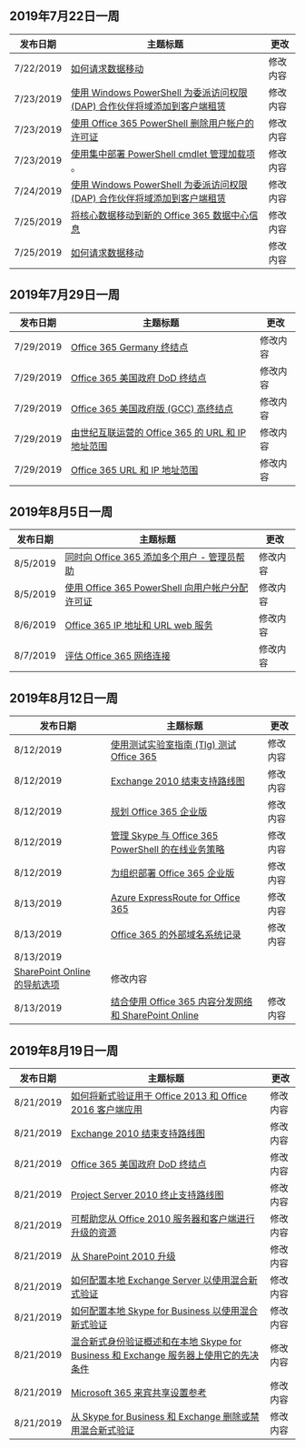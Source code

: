 <!-- This file is generated automatically each week. Changes made to this file will be overwritten.-->




## <a name="week-of-july-22-2019"></a>2019年7月22日一周


| 发布日期 |主题标题 | 更改 |
|------|------------|--------|
| 7/22/2019 | [如何请求数据移动](/Office365/Enterprise/request-your-data-move) | 修改内容 |
| 7/23/2019 | [使用 Windows PowerShell 为委派访问权限 (DAP) 合作伙伴将域添加到客户端租赁](/Office365/Enterprise/powershell/add-a-domain-to-a-client-tenancy-with-windows-powershell-for-delegated-access-pe) | 修改内容 |
| 7/23/2019 | [使用 Office 365 PowerShell 删除用户帐户的许可证](/Office365/Enterprise/powershell/remove-licenses-from-user-accounts-with-office-365-powershell) | 修改内容 |
| 7/23/2019 | [使用集中部署 PowerShell cmdlet 管理加载项](/Office365/Enterprise/use-the-centralized-deployment-powershell-cmdlets-to-manage-add-ins) 。 | 修改内容 |
| 7/24/2019 | [使用 Windows PowerShell 为委派访问权限 (DAP) 合作伙伴将域添加到客户端租赁](/Office365/Enterprise/powershell/add-a-domain-to-a-client-tenancy-with-windows-powershell-for-delegated-access-pe) | 修改内容 |
| 7/25/2019 | [将核心数据移动到新的 Office 365 数据中心信息](/Office365/Enterprise/moving-data-to-new-datacenter-geos) | 修改内容 |
| 7/25/2019 | [如何请求数据移动](/Office365/Enterprise/request-your-data-move) | 修改内容 |


## <a name="week-of-july-29-2019"></a>2019年7月29日一周


| 发布日期 |主题标题 | 更改 |
|------|------------|--------|
| 7/29/2019 | [Office 365 Germany 终结点](/Office365/Enterprise/office-365-germany-endpoints) | 修改内容 |
| 7/29/2019 | [Office 365 美国政府 DoD 终结点](/Office365/Enterprise/office-365-u-s-government-dod-endpoints) | 修改内容 |
| 7/29/2019 | [Office 365 美国政府版 (GCC) 高终结点](/Office365/Enterprise/office-365-u-s-government-gcc-high-endpoints) | 修改内容 |
| 7/29/2019 | [由世纪互联运营的 Office 365 的 URL 和 IP 地址范围](/Office365/Enterprise/urls-and-ip-address-ranges-21vianet) | 修改内容 |
| 7/29/2019 | [Office 365 URL 和 IP 地址范围](/Office365/Enterprise/urls-and-ip-address-ranges) | 修改内容 |


## <a name="week-of-august-05-2019"></a>2019年8月5日一周


| 发布日期 |主题标题 | 更改 |
|------|------------|--------|
| 8/5/2019 | [同时向 Office 365 添加多个用户 - 管理员帮助](/Office365/Enterprise/add-several-users-at-the-same-time) | 修改内容 |
| 8/5/2019 | [使用 Office 365 PowerShell 向用户帐户分配许可证](/Office365/Enterprise/powershell/assign-licenses-to-user-accounts-with-office-365-powershell) | 修改内容 |
| 8/6/2019 | [Office 365 IP 地址和 URL web 服务](/Office365/Enterprise/office-365-ip-web-service) | 修改内容 |
| 8/7/2019 | [评估 Office 365 网络连接](/Office365/Enterprise/assessing-network-connectivity) | 修改内容 |


## <a name="week-of-august-12-2019"></a>2019年8月12日一周


| 发布日期 |主题标题 | 更改 |
|------|------------|--------|
| 8/12/2019 | [使用测试实验室指南 (Tlg) 测试 Office 365](/Office365/Enterprise/cloud-adoption-test-lab-guides-tlgs) | 修改内容 |
| 8/12/2019 | [Exchange 2010 结束支持路线图](/Office365/Enterprise/exchange-2010-end-of-support) | 修改内容 |
| 8/12/2019 | [规划 Office 365 企业版](/Office365/Enterprise/get-your-organization-ready-for-office-365) | 修改内容 |
| 8/12/2019 | [管理 Skype 与 Office 365 PowerShell 的在线业务策略](/Office365/Enterprise/powershell/manage-skype-for-business-online-policies-with-office-365-powershell) | 修改内容 |
| 8/12/2019 | [为组织部署 Office 365 企业版](/Office365/Enterprise/setup-overview-for-enterprises) | 修改内容 |
| 8/13/2019 | [Azure ExpressRoute for Office 365](/Office365/Enterprise/azure-expressroute) | 修改内容 |
| 8/13/2019 | [Office 365 的外部域名系统记录](/Office365/Enterprise/external-domain-name-system-records) | 修改内容 |
| 8/13/2019 | 
  [SharePoint Online 的导航选项](/Office365/Enterprise/navigation-options-for-sharepoint-online) | 修改内容 |
| 8/13/2019 | [结合使用 Office 365 内容分发网络和 SharePoint Online](/Office365/Enterprise/use-office-365-cdn-with-spo) | 修改内容 |


## <a name="week-of-august-19-2019"></a>2019年8月19日一周


| 发布日期 |主题标题 | 更改 |
|------|------------|--------|
| 8/21/2019 | [如何将新式验证用于 Office 2013 和 Office 2016 客户端应用](/Office365/Enterprise/modern-auth-for-office-2013-and-2016) | 修改内容 |
| 8/21/2019 | [Exchange 2010 结束支持路线图](/Office365/Enterprise/exchange-2010-end-of-support) | 修改内容 |
| 8/21/2019 | [Office 365 美国政府 DoD 终结点](/Office365/Enterprise/office-365-u-s-government-dod-endpoints) | 修改内容 |
| 8/21/2019 | [Project Server 2010 终止支持路线图](/Office365/Enterprise/project-server-2010-end-of-support) | 修改内容 |
| 8/21/2019 | [可帮助您从 Office 2010 服务器和客户端进行升级的资源](/Office365/Enterprise/upgrade-from-office-2010-servers-and-products) | 修改内容 |
| 8/21/2019 | [从 SharePoint 2010 升级](/Office365/Enterprise/upgrade-from-sharepoint-2010) | 修改内容 |
| 8/21/2019 | [如何配置本地 Exchange Server 以使用混合新式验证](/Office365/Enterprise/configure-exchange-server-for-hybrid-modern-authentication) | 修改内容 |
| 8/21/2019 | [如何配置本地 Skype for Business 以使用混合新式验证](/Office365/Enterprise/configure-skype-for-business-for-hybrid-modern-authentication) | 修改内容 |
| 8/21/2019 | [混合新式身份验证概述和在本地 Skype for Business 和 Exchange 服务器上使用它的先决条件](/Office365/Enterprise/hybrid-modern-auth-overview) | 修改内容 |
| 8/21/2019 | [Microsoft 365 来宾共享设置参考](/Office365/Enterprise/microsoft-365-guest-settings) | 修改内容 |
| 8/21/2019 | [从 Skype for Business 和 Exchange 删除或禁用混合新式验证](/Office365/Enterprise/remove-or-disable-hybrid-modern-authentication-from-skype-for-business-and-excha) | 修改内容 |
